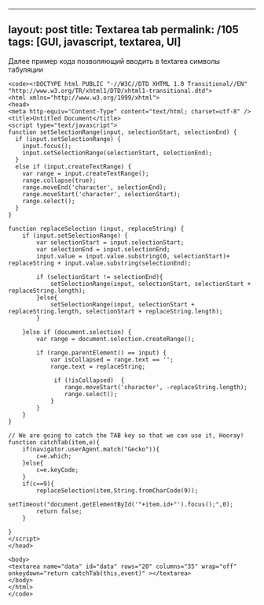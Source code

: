 ---
layout: post
title: Textarea tab
permalink: /105
tags: [GUI, javascript, textarea, UI]
----

Далее пример кода позволяющий вводить в textarea символы табуляции

    
    <code><!DOCTYPE html PUBLIC "-//W3C//DTD XHTML 1.0 Transitional//EN" "http://www.w3.org/TR/xhtml1/DTD/xhtml1-transitional.dtd">
    <html xmlns="http://www.w3.org/1999/xhtml">
    <head>
    <meta http-equiv="Content-Type" content="text/html; charset=utf-8" />
    <title>Untitled Document</title>
    <script type="text/javascript">
    function setSelectionRange(input, selectionStart, selectionEnd) {
      if (input.setSelectionRange) {
        input.focus();
        input.setSelectionRange(selectionStart, selectionEnd);
      }
      else if (input.createTextRange) {
        var range = input.createTextRange();
        range.collapse(true);
        range.moveEnd('character', selectionEnd);
        range.moveStart('character', selectionStart);
        range.select();
      }
    }
    
    function replaceSelection (input, replaceString) {
    	if (input.setSelectionRange) {
    		var selectionStart = input.selectionStart;
    		var selectionEnd = input.selectionEnd;
    		input.value = input.value.substring(0, selectionStart)+ replaceString + input.value.substring(selectionEnd);
    
    		if (selectionStart != selectionEnd){ 
    			setSelectionRange(input, selectionStart, selectionStart + 	replaceString.length);
    		}else{
    			setSelectionRange(input, selectionStart + replaceString.length, selectionStart + replaceString.length);
    		}
    
    	}else if (document.selection) {
    		var range = document.selection.createRange();
    
    		if (range.parentElement() == input) {
    			var isCollapsed = range.text == '';
    			range.text = replaceString;
    
    			 if (!isCollapsed)  {
    				range.moveStart('character', -replaceString.length);
    				range.select();
    			}
    		}
    	}
    }
    
    // We are going to catch the TAB key so that we can use it, Hooray!
    function catchTab(item,e){
    	if(navigator.userAgent.match("Gecko")){
    		c=e.which;
    	}else{
    		c=e.keyCode;
    	}
    	if(c==9){
    		replaceSelection(item,String.fromCharCode(9));
    		setTimeout("document.getElementById('"+item.id+"').focus();",0);	
    		return false;
    	}
    
    }
    </script>
    </head>
    
    <body>
    <textarea name="data" id="data" rows="20" columns="35" wrap="off" onkeydown="return catchTab(this,event)" ></textarea>
    </body>
    </html>
    </code>

